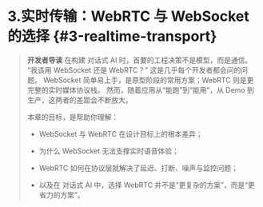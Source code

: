 # 3.实时传输：WebRTC 与 WebSocket 的选择 {#3-realtime-transport}
> **开发者导读** 
> 在构建 对话式 AI 时，首要的工程决策不是模型，而是通信。
> “我该用 WebSocket 还是 WebRTC？” 这是几乎每个开发者都会问的问题。
> WebSocket 简单易上手，是原型阶段的常用方案；WebRTC 则是更完整的实时媒体协议栈。
> 然而，随着应用从“能跑”到“能用”，从 Demo 到生产，这两者的差距会不断放大。
> 
> 本章的目标，是帮助你理解：
> 
> - WebSocket 与 WebRTC 在设计目标上的根本差异；
>     
> - 为什么 WebSocket 无法支撑实时语音体验；
>     
> - WebRTC 如何在协议层就解决了延迟、打断、噪声与监控问题；
>     
> - 以及在 对话式 AI 中，选择 WebRTC 并不是“更复杂的方案”，而是“更省力的方案”。
>